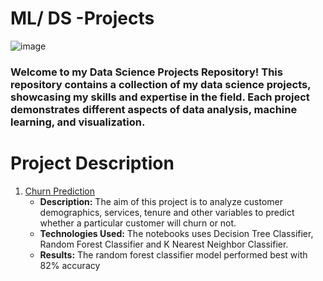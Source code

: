 # ML/ DS -Projects

![image](https://github.com/RNimantha/ML-Projects/assets/61289414/4f7012c2-bcdf-434c-b2f9-e430bf61647f)

### Welcome to my Data Science Projects Repository! This repository contains a collection of my data science projects, showcasing my skills and expertise in the field. Each project demonstrates different aspects of data analysis, machine learning, and visualization.


# Project Description

01. [Churn Prediction](hhttps://github.com/RNimantha/ML-Projects/tree/main/Churn-Prediction)
    - **Description:** The aim of this project is to analyze customer demographics, services, tenure and other variables to predict whether a particular customer will churn or not.
    - **Technologies Used:** The notebooks uses Decision Tree Classifier, Random Forest Classifier and K Nearest Neighbor Classifier.
    - **Results:** The random forest classifier model performed best with 82% accuracy
